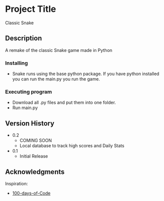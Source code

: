 # Project Title

Classic Snake

## Description

A remake of the classic Snake game made in Python


### Installing

* Snake runs using the base python package. If you have python installed you can run the main.py you run the game.

### Executing program

* Download all .py files and put them into one folder.
* Run main.py


## Version History

* 0.2
    * COMING SOON
    * Local database to track high scores and Daily Stats
* 0.1
    * Initial Release


## Acknowledgments

Inspiration:
* [100-days-of-Code]([https://github.com/matiassingers/awesome-readme](https://www.udemy.com/course/100-days-of-code/?utm_source=adwords&utm_medium=udemyads&utm_campaign=Search_DSA_Alpha_Prof_la.EN_cc.US&campaigntype=Search&portfolio=USA&language=EN&product=Course&test=&audience=DSA&topic=Python&priority=Alpha&utm_content=deal4584&utm_term=_._ag_161389392675_._ad_696073743333_._kw__._de_c_._dm__._pl__._ti_dsa-1705455366924_._li_9029703_._pd__._&matchtype=&gad_source=1&gclid=EAIaIQobChMI36ukg_G9iQMV4DKtBh0w9QneEAAYASAAEgLv5_D_BwE))
